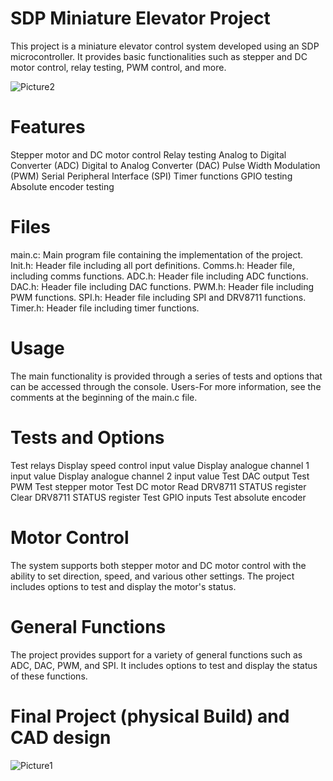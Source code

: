 # SDP Miniature Elevator Project
This project is a miniature elevator control system developed using an SDP microcontroller. It provides basic functionalities such as stepper and DC motor control, relay testing, PWM control, and more.

![Picture2](https://user-images.githubusercontent.com/66371106/233225188-f72896d8-9452-41dd-8a47-9e564c1f19c3.jpg)

# Features
Stepper motor and DC motor control
Relay testing
Analog to Digital Converter (ADC)
Digital to Analog Converter (DAC)
Pulse Width Modulation (PWM)
Serial Peripheral Interface (SPI)
Timer functions
GPIO testing
Absolute encoder testing

# Files
main.c: Main program file containing the implementation of the project.
Init.h: Header file including all port definitions.
Comms.h: Header file, including comms functions.
ADC.h: Header file including ADC functions.
DAC.h: Header file including DAC functions.
PWM.h: Header file including PWM functions.
SPI.h: Header file including SPI and DRV8711 functions.
Timer.h: Header file including timer functions.
# Usage
The main functionality is provided through a series of tests and options that can be accessed through the console. Users-For more information, see the comments at the beginning of the main.c file.

# Tests and Options
Test relays
Display speed control input value
Display analogue channel 1 input value
Display analogue channel 2 input value
Test DAC output
Test PWM
Test stepper motor
Test DC motor
Read DRV8711 STATUS register
Clear DRV8711 STATUS register
Test GPIO inputs
Test absolute encoder
# Motor Control
The system supports both stepper motor and DC motor control with the ability to set direction, speed, and various other settings. The project includes options to test and display the motor's status.

# General Functions
The project provides support for a variety of general functions such as ADC, DAC, PWM, and SPI. It includes options to test and display the status of these functions.
# Final Project (physical Build) and CAD design
![Picture1](https://user-images.githubusercontent.com/66371106/233225184-eae96898-68bf-4ea2-844c-2541f38f0af8.jpg)


